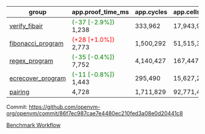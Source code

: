 | group | app.proof_time_ms | app.cycles | app.cells_used | leaf.proof_time_ms | leaf.cycles | leaf.cells_used |
| -- | -- | -- | -- | -- | -- | -- |
| [verify_fibair](https://github.com/openvm-org/openvm/blob/benchmark-results/benchmarks-pr/1500/verify_fibair-86f7ec987cae7e4480ec210fed3a08e0d20441c8.md) |<span style='color: green'>(-37 [-2.9%])</span> 1,238 |  333,962 |  17,943,907 |- | - | - |
| [fibonacci_program](https://github.com/openvm-org/openvm/blob/benchmark-results/benchmarks-pr/1500/fibonacci-86f7ec987cae7e4480ec210fed3a08e0d20441c8.md) |<span style='color: red'>(+28 [+1.0%])</span> 2,773 |  1,500,292 |  51,515,344 |- | - | - |
| [regex_program](https://github.com/openvm-org/openvm/blob/benchmark-results/benchmarks-pr/1500/regex-86f7ec987cae7e4480ec210fed3a08e0d20441c8.md) |<span style='color: green'>(-35 [-0.4%])</span> 7,752 |  4,140,427 |  167,447,871 |- | - | - |
| [ecrecover_program](https://github.com/openvm-org/openvm/blob/benchmark-results/benchmarks-pr/1500/ecrecover-86f7ec987cae7e4480ec210fed3a08e0d20441c8.md) |<span style='color: green'>(-11 [-0.8%])</span> 1,443 |  295,490 |  15,627,255 |- | - | - |
| [pairing](https://github.com/openvm-org/openvm/blob/benchmark-results/benchmarks-pr/1500/pairing-86f7ec987cae7e4480ec210fed3a08e0d20441c8.md) | 4,728 |  1,711,829 |  92,771,449 |- | - | - |


Commit: https://github.com/openvm-org/openvm/commit/86f7ec987cae7e4480ec210fed3a08e0d20441c8

[Benchmark Workflow](https://github.com/openvm-org/openvm/actions/runs/13985414382)
